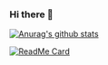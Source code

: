 ### Hi there 👋

[![Anurag's github stats](https://github-readme-stats.vercel.app/api?username=zhangkai0621)](https://github.com/anuraghazra/github-readme-stats)

[![ReadMe Card](https://github-readme-stats.vercel.app/api/pin/?username=zhangkai0621&repo=vue-math-edit)](https://github.com/anuraghazra/github-readme-stats)


<!--
**zhangkai0621/zhangkai0621** is a ✨ _special_ ✨ repository because its `README.md` (this file) appears on your GitHub profile.

Here are some ideas to get you started:

- 🔭 I’m currently working on ...
- 🌱 I’m currently learning ...
- 👯 I’m looking to collaborate on ...
- 🤔 I’m looking for help with ...
- 💬 Ask me about ...
- 📫 How to reach me: ...
- 😄 Pronouns: ...
- ⚡ Fun fact: ...
-->
